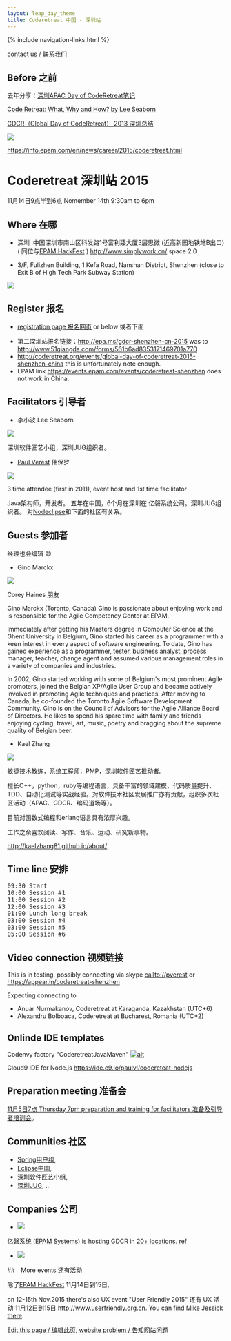 ```yaml
---
layout: leap_day_theme
title: Coderetreat 中国 - 深圳站
---
```


{% include navigation-links.html %}

[contact us / 联系我们](https://github.com/coderetreat-china/coderetreat-china.github.io/issues/new)

## Before 之前

去年分享：[深圳APAC Day of CodeRetreat笔记](http://blog.csdn.net/uxyheaven/article/details/46488069)

[Code Retreat: What, Why and How? by Lee Seaborn](http://www.seabornlee.cn/post/huo-dong/what-is-code-retreat)

[GDCR（Global Day of CodeRetreat） 2013 深圳总结](http://www.seabornlee.cn/post/huo-dong/gdcr-2013-shen-zhen-zong-jie)

[![](http://ww2.sinaimg.cn/large/61412e43gw1eqfsh8lbvej20vq0ntdnj.jpg)](http://www.seabornlee.cn/post/huo-dong/gdcr-2013-shen-zhen-zong-jie)

<https://info.epam.com/en/news/career/2015/coderetreat.html>

# Coderetreat 深圳站 2015

11月14日9点半到6点 Nomember 14th 9:30am to 6pm

## Where 在哪

- 深圳  :中国深圳市南山区科发路1号富利臻大厦3层思微 (近高新园地铁站B出口) ( 同位与[EPAM HackFest](https://epa.ms/HackFestAPAC2015) )
<http://www.simplywork.cn/> space 2.0

- 3/F, Fulizhen Building, 1 Kefa Road, Nanshan District, Shenzhen (close to Exit B of High Tech Park Subway Station)

[![](images/gdcr/simplywork_cn_space_2_0.png)](images/gdcr/simplywork_cn_space_2_0.png)

## Register 报名

- [registration page 报名网页](https://yoopay.cn/event/31126629) or below 或者下面

<script type="text/javascript" src="https://yoopay.cn/scripts/easyXDM.min.js"></script> <script type="text/javascript"> var REMOTE = "https://yoopay.cn";var transport = new easyXDM.Socket(/** The configuration */{remote: REMOTE + "/proxy.html?url=/payment/payment_widget/31126629%3Fwidth%3Dbig%26attendeeList%3Dshow%26ref%3D", swf: REMOTE + "/scripts/easyxdm.swf", container: "embedded", onMessage: function(message, origin) {this.container.getElementsByTagName("iframe")[0].style.width = "100%";this.container.getElementsByTagName("iframe")[0].style.height = parseInt(message) + 20 + "px";}});</script> <div id="embedded"></div>

- 第二深圳站报名链接：<http://epa.ms/gdcr-shenzhen-cn-2015> was to <http://www.51qiangda.com/forms/561b6ad8353171469701a770>
- <http://coderetreat.org/events/global-day-of-coderetreat-2015-shenzhen-china> this is unfortunately note enough.
- EPAM link <https://events.epam.com/events/coderetreat-shenzhen> does not work in China.

## Facilitators 引导者

- 李小波 Lee Seaborn

![](images/people/Seaborn_Lee_26873ed.jpg)

深圳软件匠艺小组，深圳JUG组织者。

- <a href="https://cn.linkedin.com/pub/paul-verest/10/645/105">Paul Verest</a> 伟保罗

![](images/people/Paul_Verest_140x140.jpg)

3 time attendee (first in 2011), event host and 1st time facilitator

Java架构师，开发者。 五年在中国，6个月在深圳在 亿磐系统公司。深圳JUG组织者。
对[Nodeclipse](http://www.nodeclipse.org/)和下面的社区有关系。

## Guests 参加者

经理也会编辑  :smile:

- Gino Marckx

![](images/people/Gino_Marckx.jpg)

Corey Haines 朋友

Gino Marckx (Toronto, Canada)
Gino is passionate about enjoying work and is responsible for the Agile Competency Center at EPAM.

Immediately after getting his Masters degree in Computer Science at the Ghent University in Belgium, Gino started his career as a programmer with a keen interest in every aspect of software engineering. To date, Gino has gained experience as a programmer, tester, business analyst, process manager, teacher, change agent and assumed various management roles in a variety of companies and industries.

In 2002, Gino started working with some of Belgium's most prominent Agile promoters, joined the Belgian XP/Agile User Group and became actively involved in promoting Agile techniques and practices. After moving to Canada, he co-founded the Toronto Agile Software Development Community. Gino is on the Council of Advisors for the Agile Alliance Board of Directors.
He likes to spend his spare time with family and friends enjoying cycling, travel, art, music, poetry and bragging about the supreme quality of Belgian beer.

- Kael Zhang

![](images/people/Kael_Zhang.jpg)

敏捷技术教练，系统工程师，PMP，深圳软件匠艺推动者。

擅长C++，python，ruby等编程语言，具备丰富的领域建模、代码质量提升、TDD、自动化测试等实战经验。对软件技术社区发展推广亦有贡献，组织多次社区活动（APAC、GDCR、编码道场等）。

目前对函数式编程和erlang语言具有浓厚兴趣。

工作之余喜欢阅读、写作、音乐、运动、研究新事物。

<http://kaelzhang81.github.io/about/>

## Time line 安排

<pre>
09:30 Start
10:00 Session #1
11:00 Session #2
12:00 Session #3
01:00 Lunch long break
03:00 Session #4
03:00 Session #5
05:00 Session #6
</pre>

## Video connection 视频链接

This is in testing, possibly connecting via skype <callto://pverest> or <https://appear.in/coderetreat-shenzhen>

Expecting connecting to

- Anuar Nurmakanov, Coderetreat at Karaganda, Kazakhstan (UTC+6)
- Alexandru Bolboaca, Coderetreat at Bucharest, Romania (UTC+2)

## Onlinde IDE templates

Codenvy factory "CoderetreatJavaMaven"
[![alt](https://codenvy.com/factory/resources/factory-white.png)](https://codenvy.com/factory?id=oy4tneipvepg2wqy)

Cloud9 IDE for Node.js <https://ide.c9.io/paulvi/codereteat-nodejs>

## Preparation meeting 准备会

[11月5日7点 Thursday 7pm preparation and training for facilitators 准备及引导者培训会](http://coderetreat.org/events/shenzhen-china-preparation-and-training-on-november-5th-7pm)。

## Communities 社区

- [Spring用户组](http://springioug.com/),
- [Eclipse中国](http://www.eclipsechina.org/),
- 深圳软件匠艺小组,
- [深圳JUG](http://szjug.github.io/),
..

## Companies 公司

- [![](http://szjug.github.io/images/logo/epam-logo.png)](http://www.epam.com)

[亿磐系统 (EPAM Systems)](http://www.epam.com) is hosting GDCR in [20+ locations](https://events.epam.com/events#coderetreat).
 [ref](http://coderetreat.org/group/facilitators/forum/topics/epam-systems-will-host-gdcr-in-20-cities)

- [![](images/logo/ztelogo.png)](http://www.zte.com.cn/)

##　More events 还有活动

除了[EPAM HackFest](https://epa.ms/HackFestAPAC2015) 11月14日到15日,

on 12-15th Nov.2015 there's also UX event "User Friendly 2015" 还有 UX 活动 11月12日到15日
<http://www.userfriendly.org.cn>. You can find [Mike Jessick there](http://www.userfriendly.org.cn/en/schedule/speech.aspx?id=,830).

[Edit this page / 编辑此页](https://github.com/coderetreat-china/coderetreat-china.github.io/edit/master/shenzhen.md),
[website problem / 告知网站问题](https://github.com/coderetreat-china/coderetreat-china.github.io/issues)
